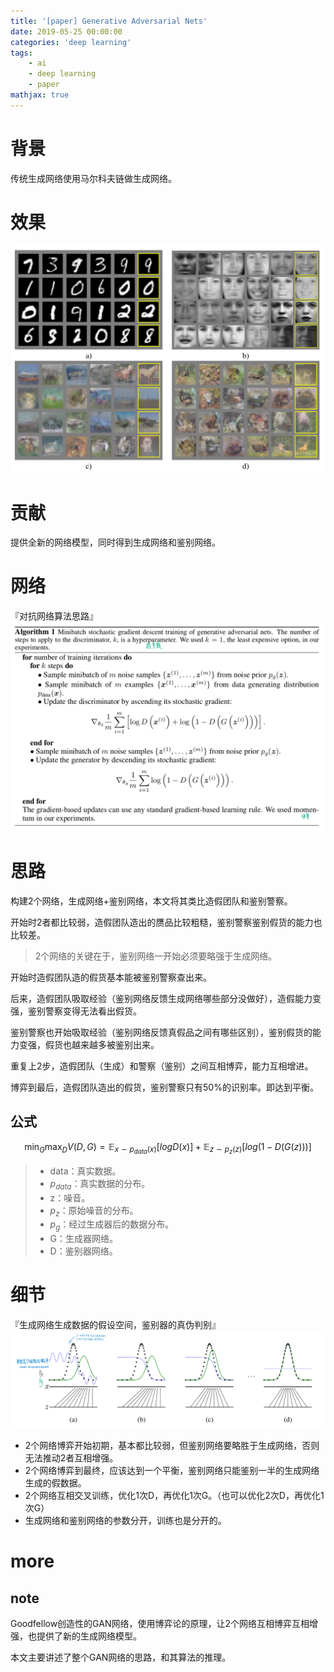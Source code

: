 ```yaml
---
title: '[paper] Generative Adversarial Nets'
date: 2019-05-25 00:00:00
categories: 'deep learning'
tags:
    - ai
    - deep learning
    - paper
mathjax: true
---
```


# 背景
传统生成网络使用马尔科夫链做生成网络。


# 效果
![effect](/imgs/deep_learning/paper/paper-Generative-Adversarial-Nets/3.png)


# 贡献
提供全新的网络模型，同时得到生成网络和鉴别网络。


# 网络
『对抗网络算法思路』
![algorithm](/imgs/deep_learning/paper/paper-Generative-Adversarial-Nets/1.png)


# 思路
构建2个网络，生成网络+鉴别网络，本文将其类比造假团队和鉴别警察。

开始时2者都比较弱，造假团队造出的赝品比较粗糙，鉴别警察鉴别假货的能力也比较差。

> 2个网络的关键在于，鉴别网络一开始必须要略强于生成网络。

开始时造假团队造的假货基本能被鉴别警察查出来。

后来，造假团队吸取经验（鉴别网络反馈生成网络哪些部分没做好），造假能力变强，鉴别警察变得无法看出假货。

鉴别警察也开始吸取经验（鉴别网络反馈真假品之间有哪些区别），鉴别假货的能力变强，假货也越来越多被鉴别出来。

重复上2步，造假团队（生成）和警察（鉴别）之间互相博弈，能力互相增进。

博弈到最后，造假团队造出的假货，鉴别警察只有50%的识别率。即达到平衡。

## 公式
$$
\min_G \max_D V(D,G) = \mathbb{E}_{x \sim p_{data}(x)} [log D(x)] + \mathbb{E}_{z \sim p_z(z)} [log(1 - D(G(z)))]
$$

> - data：真实数据。
> - $p_{data}$：真实数据的分布。
> - z：噪音。
> - $p_z$：原始噪音的分布。
> - $p_g$：经过生成器后的数据分布。
> - G：生成器网络。
> - D：鉴别器网络。


# 细节
『生成网络生成数据的假设空间，鉴别器的真伪判别』
![假设空间映射](/imgs/deep_learning/paper/paper-Generative-Adversarial-Nets/2.png)

- 2个网络博弈开始初期，基本都比较弱，但鉴别网络要略胜于生成网络，否则无法推动2者互相增强。
- 2个网络博弈到最终，应该达到一个平衡，鉴别网络只能鉴别一半的生成网络生成的假数据。
- 2个网络互相交叉训练，优化1次D，再优化1次G。（也可以优化2次D，再优化1次G）
- 生成网络和鉴别网络的参数分开，训练也是分开的。


# more
## note
Goodfellow创造性的GAN网络，使用博弈论的原理，让2个网络互相博弈互相增强，也提供了新的生成网络模型。

本文主要讲述了整个GAN网络的思路，和其算法的推理。
